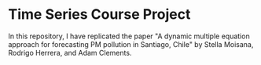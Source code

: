 # Time Series Course Project 
In this repository, I have replicated the paper "A dynamic multiple equation approach for forecasting PM pollution in Santiago, Chile"
by Stella Moisana, Rodrigo Herrera, and Adam Clements.
